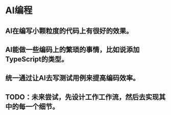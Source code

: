 # AI编程


## AI在编写小颗粒度的代码上有很好的效果。
## AI能做一些编码上的繁琐的事情，比如说添加TypeScript的类型。
## 统一通过让AI去写测试用例来提高编码效率。
## TODO：未来尝试，先设计工作工作流，然后去实现其中的每一个细节。


